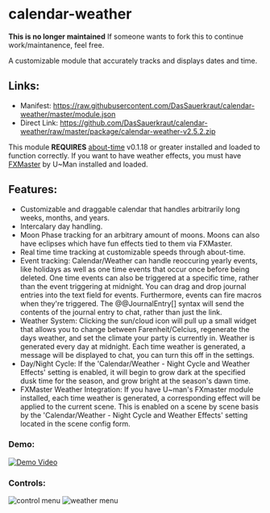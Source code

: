 # calendar-weather
**This is no longer maintained**
If someone wants to fork this to continue work/maintanence, feel free.

A customizable module that accurately tracks and displays dates and time.
## Links:
* Manifest: https://raw.githubusercontent.com/DasSauerkraut/calendar-weather/master/module.json
* Direct Link: https://github.com/DasSauerkraut/calendar-weather/raw/master/package/calendar-weather-v2.5.2.zip

This module **REQUIRES** [about-time](https://gitlab.com/tposney/about-time) v0.1.18 or greater installed and loaded to function correctly.
If you want to have weather effects, you must have [FXMaster](https://gitlab.com/mesfoliesludiques/foundryvtt-fxmaster) by U~Man installed and loaded.
## Features:
* Customizable and draggable calendar that handles arbitrarily long weeks, months, and years.
* Intercalary day handling.
* Moon Phase tracking for an arbitrary amount of moons. Moons can also have eclipses which have fun effects tied to them via FXMaster.
* Real time time tracking at customizable speeds through about-time.
* Event tracking: Calendar/Weather can handle reoccuring yearly events, like holidays as well as one time events that occur once before being deleted. One time events can also be triggered at a specific time, rather than the event triggering at midnight. You can drag and drop journal entries into the text field for events. Furthermore, events can fire macros when they're triggered. The @@JournalEntry[] syntax will send the contents of the journal entry to chat, rather than just the link.
* Weather System: Clicking the sun/cloud icon will pull up a small widget that allows you to change between Farenheit/Celcius, regenerate the days weather, and set the climate your party is currently in. Weather is generated every day at midnight. Each time weather is generated, a message will be displayed to chat, you can turn this off in the settings.
* Day/Night Cycle: If the 'Calendar/Weather - Night Cycle and Weather Effects' setting is enabled, it will begin to grow dark at the specified dusk time for the season, and grow bright at the season's dawn time.
* FXMaster Weather Integration: If you have U~man's FXmaster module installed, each time weather is generated, a corresponding effect will be applied to the current scene. This is enabled on a scene by scene basis by the 'Calendar/Weather - Night Cycle and Weather Effects' setting located in the scene config form.
### Demo:
[![Demo Video](https://img.youtube.com/vi/EZDmYGKMkFI/0.jpg)](https://youtu.be/EZDmYGKMkFI)

### Controls:
![control menu](https://i.imgur.com/1aCVPXG.png)
![weather menu](https://i.imgur.com/ZSRuAub.png)
